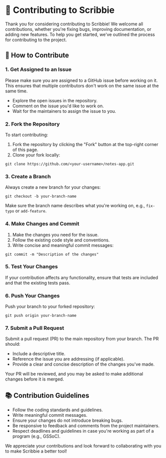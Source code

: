 
# 🎉 Contributing to Scribbie

Thank you for considering contributing to Scribbie! We welcome all contributions, whether you're fixing bugs, improving documentation, or adding new features. To help you get started, we've outlined the process for contributing to the project.

## 🚀 How to Contribute

### 1. Get Assigned to an Issue

Please make sure you are assigned to a GitHub issue before working on it. This ensures that multiple contributors don't work on the same issue at the same time.

- Explore the open issues in the repository.
- Comment on the issue you'd like to work on.
- Wait for the maintainers to assign the issue to you.

### 2. Fork the Repository

To start contributing:

1. Fork the repository by clicking the "Fork" button at the top-right corner of this page.
2. Clone your fork locally:

 ```
 git clone https://github.com/<your-username>/notes-app.git
 ```

### 3. Create a Branch

Always create a new branch for your changes:

  ```
  git checkout -b your-branch-name
  ```

Make sure the branch name describes what you're working on, e.g., `fix-typo` or `add-feature`.

### 4. Make Changes and Commit

1. Make the changes you need for the issue.
2. Follow the existing code style and conventions.
3. Write concise and meaningful commit messages:

 ```
 git commit -m "Description of the changes"
 ```

### 5. Test Your Changes

If your contribution affects any functionality, ensure that tests are included and that the existing tests pass.

### 6. Push Your Changes

Push your branch to your forked repository:

```
git push origin your-branch-name
```

### 7. Submit a Pull Request

Submit a pull request (PR) to the main repository from your branch. The PR should:

- Include a descriptive title.
- Reference the issue you are addressing (if applicable).
- Provide a clear and concise description of the changes you've made.

Your PR will be reviewed, and you may be asked to make additional changes before it is merged.

## 📚 Contribution Guidelines

- Follow the coding standards and guidelines.
- Write meaningful commit messages.
- Ensure your changes do not introduce breaking bugs.
- Be responsive to feedback and comments from the project maintainers.
- Respect deadlines and guidelines in case you're working as part of a program (e.g., GSSoC).

We appreciate your contributions and look forward to collaborating with you to make Scribbie a better tool!
